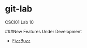 git-lab
=======

CSCI01 Lab 10

###New Features Under Development 
+ [FizzBuzz](http://www.codinghorror.com/blog/2007/02/why-cant-programmers-program.html)

